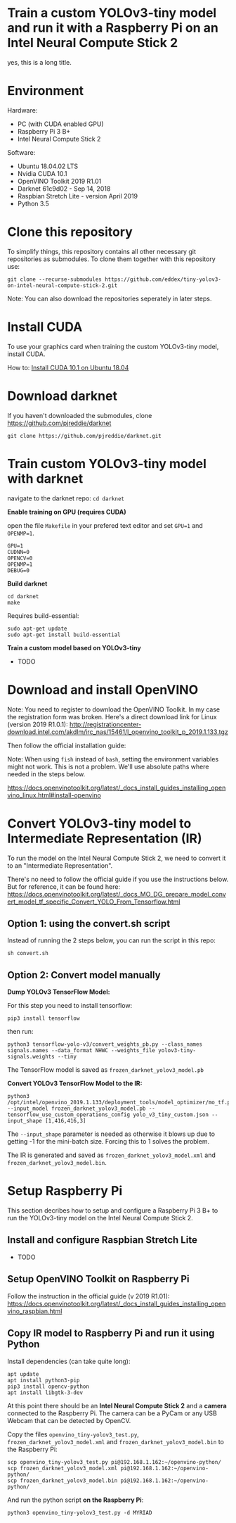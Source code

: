# Train a custom YOLOv3-tiny model and run it with a Raspberry Pi on an Intel Neural Compute Stick 2 
yes, this is a long title.

# Environment
Hardware:
- PC (with CUDA enabled GPU)
- Raspberry Pi 3 B+
- Intel Neural Compute Stick 2

Software:
- Ubuntu 18.04.02 LTS
- Nvidia CUDA 10.1
- OpenVINO Toolkit 2019 R1.01
- Darknet 61c9d02 - Sep 14, 2018
- Raspbian Stretch Lite - version April 2019
- Python 3.5


# Clone this repository

To simplify things, this repository contains all other necessary git repositories as submodules. To clone them together with this repository use:

```
git clone --recurse-submodules https://github.com/eddex/tiny-yolov3-on-intel-neural-compute-stick-2.git
```

Note: You can also download the repositories seperately in later steps.


# Install CUDA

To use your graphics card when training the custom YOLOv3-tiny model, install CUDA.

How to: 
[Install CUDA 10.1 on Ubuntu 18.04](https://gist.github.com/eddex/707f9cbadfaec9d419a5dfbcc2042611#file-install-cuda-10-1-on-ubuntu-18-04-md)


# Download darknet

If you haven't downloaded the submodules, clone https://github.com/pjreddie/darknet

`git clone https://github.com/pjreddie/darknet.git`


# Train custom YOLOv3-tiny model with darknet

navigate to the darknet repo: `cd darknet`

**Enable training on GPU (requires CUDA)**

open the file `Makefile` in your prefered text editor and set `GPU=1` and `OPENMP=1`.

```
GPU=1
CUDNN=0
OPENCV=0
OPENMP=1
DEBUG=0
```

**Build darknet**

```
cd darknet
make
```

Requires build-essential:
```
sudo apt-get update
sudo apt-get install build-essential
```

**Train a custom model based on YOLOv3-tiny**
- TODO

# Download and install OpenVINO

Note: You need to register to download the OpenVINO Toolkit. In my case the registration form was broken. Here's a direct download link for Linux (version 2019 R1.0.1):
http://registrationcenter-download.intel.com/akdlm/irc_nas/15461/l_openvino_toolkit_p_2019.1.133.tgz

Then follow the official installation guide:

Note: When using `fish` instead of `bash`, setting the environment variables might not work. This is not a problem. We'll use absolute paths where needed in the steps below.

https://docs.openvinotoolkit.org/latest/_docs_install_guides_installing_openvino_linux.html#install-openvino


# Convert YOLOv3-tiny model to Intermediate Representation (IR)

To run the model on the Intel Neural Compute Stick 2, we need to convert it to an "Intermediate Representation".

There's no need to follow the official guide if you use the instructions below. But for reference, it can be found here:
https://docs.openvinotoolkit.org/latest/_docs_MO_DG_prepare_model_convert_model_tf_specific_Convert_YOLO_From_Tensorflow.html

## Option 1: using the convert.sh script

Instead of running the 2 steps below, you can run the script in this repo: 

```
sh convert.sh
```

## Option 2: Convert model manually

**Dump YOLOv3 TensorFlow Model:**

For this step you need to install tensorflow:
```
pip3 install tensorflow
```

then run:

```
python3 tensorflow-yolo-v3/convert_weights_pb.py --class_names signals.names --data_format NHWC --weights_file yolov3-tiny-signals.weights --tiny
```

The TensorFlow model is saved as `frozen_darknet_yolov3_model.pb`

**Convert YOLOv3 TensorFlow Model to the IR:**

```
python3 /opt/intel/openvino_2019.1.133/deployment_tools/model_optimizer/mo_tf.py --input_model frozen_darknet_yolov3_model.pb --tensorflow_use_custom_operations_config yolo_v3_tiny_custom.json --input_shape [1,416,416,3]
```
The `--input_shape` parameter is needed as otherwise it blows up due to getting -1 for the mini-batch size. Forcing this to 1 solves the problem.

The IR is generated and saved as `frozen_darknet_yolov3_model.xml` and `frozen_darknet_yolov3_model.bin`.


# Setup Raspberry Pi

This section decribes how to setup and configure a Raspberry Pi 3 B+ to run the YOLOv3-tiny model on the Intel Neural Compute Stick 2.

## Install and configure Raspbian Stretch Lite
- TODO


## Setup OpenVINO Toolkit on Raspberry Pi

Follow the instruction in the official guide (v 2019 R1.01): https://docs.openvinotoolkit.org/latest/_docs_install_guides_installing_openvino_raspbian.html


## Copy IR model to Raspberry Pi and run it using Python

Install dependencies (can take quite long):
```
apt update
apt install python3-pip
pip3 install opencv-python
apt install libgtk-3-dev
```

At this point there should be an **Intel Neural Compute Stick 2** and a **camera** connected to the Raspberry Pi. The camera can be a PyCam or any USB Webcam that can be detected by OpenCV.

Copy the files `openvino_tiny-yolov3_test.py`, `frozen_darknet_yolov3_model.xml` and `frozen_darknet_yolov3_model.bin` to the Raspberry Pi:
```
scp openvino_tiny-yolov3_test.py pi@192.168.1.162:~/openvino-python/
scp frozen_darknet_yolov3_model.xml pi@192.168.1.162:~/openvino-python/
scp frozen_darknet_yolov3_model.bin pi@192.168.1.162:~/openvino-python/
```

And run the python script **on the Raspberry Pi**:
```
python3 openvino_tiny-yolov3_test.py -d MYRIAD
```